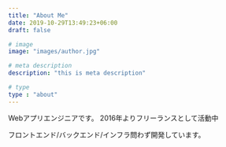 ```yaml
---
title: "About Me"
date: 2019-10-29T13:49:23+06:00
draft: false

# image
image: "images/author.jpg"

# meta description
description: "this is meta description"

# type
type : "about"
---
```


Webアプリエンジニアです。
2016年よりフリーランスとして活動中

フロントエンド/バックエンド/インフラ問わず開発しています。